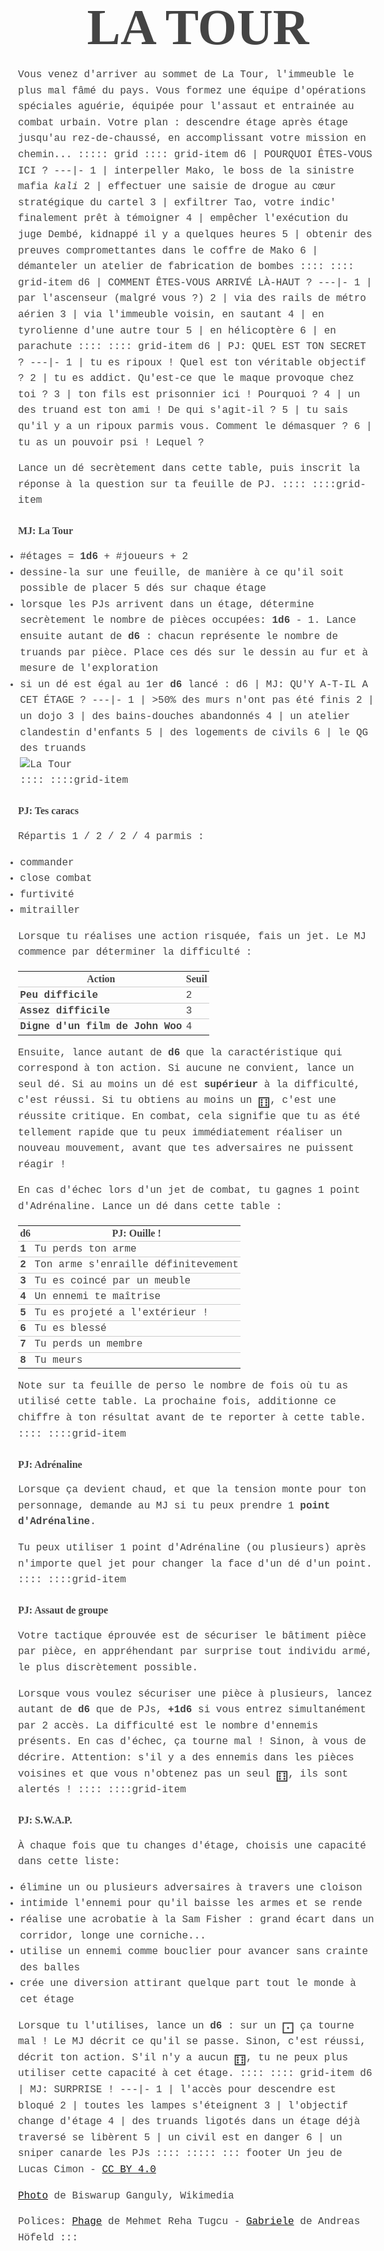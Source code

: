 <!--
- ajouter lien vers plans encoupe d'immeubles
- proposer sur http://troplongpaslu.fr/proposer-un-jeu-de-role-court/ 
-->
# LA TOUR
Vous venez d'arriver au sommet de La Tour, l'immeuble le plus mal fâmé du pays.
Vous formez une équipe d'opérations spéciales aguérie, équipée pour l'assaut et entrainée au combat urbain.
Votre plan : descendre étage après étage jusqu'au rez-de-chaussé, en accomplissant votre mission en chemin...
::::: grid
:::: grid-item
d6 | POURQUOI ÊTES-VOUS ICI ?
---|-
1  | interpeller Mako, le boss de la sinistre mafia _kali_
2  | effectuer une saisie de drogue au cœur stratégique du cartel
3  | exfiltrer Tao, votre indic' finalement prêt à témoigner
4  | empêcher l'exécution du juge Dembé, kidnappé il y a quelques heures
5  | obtenir des preuves compromettantes dans le coffre de Mako
6  | démanteler un atelier de fabrication de bombes
::::
:::: grid-item
d6 | COMMENT ÊTES-VOUS ARRIVÉ LÀ-HAUT ?
---|-
1  | par l'ascenseur (malgré vous ?)
2  | via des rails de métro aérien
3  | via l'immeuble voisin, en sautant
4  | en tyrolienne d'une autre tour
5  | en hélicoptère
6  | en parachute
::::
:::: grid-item
d6 | PJ: QUEL EST TON SECRET ?
---|-
1  | tu es ripoux ! Quel est ton véritable objectif ?
2  | tu es addict. Qu'est-ce que le maque provoque chez toi ?
3  | ton fils est prisonnier ici ! Pourquoi ?
4  | un des truand est ton ami ! De qui s'agit-il ?
5  | tu sais qu'il y a un ripoux parmis vous. Comment le démasquer ?
6  | tu as un pouvoir psi ! Lequel ?

Lance un dé secrètement dans cette table,
puis inscrit la réponse à la question sur ta feuille de PJ.
::::
::::grid-item
## MJ: La Tour
- #étages = **1d6** + #joueurs + 2
- dessine-la sur une feuille,
de manière à ce qu'il soit possible de placer 5 dés sur chaque étage
- lorsque les PJs arrivent dans un étage, détermine secrètement le nombre de pièces occupées: **1d6** - 1.
Lance ensuite autant de **d6** : chacun représente le nombre de truands par pièce.
Place ces dés sur le dessin au fur et à mesure de l'exploration
- si un dé est égal au 1er **d6** lancé :
d6 | MJ: QU'Y A-T-IL A CET ÉTAGE ?
---|-
1  | >50% des murs n'ont pas été finis
2  | un dojo
3  | des bains-douches abandonnés
4  | un atelier clandestin d'enfants
5  | des logements de civils
6  | le QG des truands
![La Tour](Fire_Ravaged_Part_-_Nandram_Market_-_Brabourne_Road_-_Kolkata.png)
::::
::::grid-item
## PJ: Tes caracs
Répartis 1 / 2 / 2 / 4 parmis :
- commander
- close combat
- furtivité
- mitrailler

Lorsque tu réalises une action risquée, fais un jet.
Le MJ commence par déterminer la difficulté :

Action                      | Seuil
----------------------------|-
Peu difficile               | 2
Assez difficile             | 3
Digne d'un film de John Woo | 4

Ensuite, lance autant de **d6** que la caractéristique qui correspond à ton action.
Si aucune ne convient, lance un seul dé.
Si au moins un dé est **supérieur** à la difficulté, c'est réussi.
Si tu obtiens au moins un <span class="dice">⚅</span>, c'est une réussite critique.
En combat, cela signifie que tu as été tellement rapide que tu peux immédiatement réaliser un nouveau mouvement,
avant que tes adversaires ne puissent réagir !

En cas d'échec lors d'un jet de combat, tu gagnes 1 point d'Adrénaline.
Lance un dé dans cette table :

d6 | PJ: Ouille !
---|-
1  | Tu perds ton arme
2  | Ton arme s'enraille définitevement
3  | Tu es coincé par un meuble
4  | Un ennemi te maîtrise
5  | Tu es projeté a l'extérieur !
6  | Tu es blessé
7  | Tu perds un membre
8  | Tu meurs

Note sur ta feuille de perso le nombre de fois où tu as utilisé cette table.
La prochaine fois, additionne ce chiffre à ton résultat avant de te reporter à cette table.
::::
::::grid-item
## PJ: Adrénaline
Lorsque ça devient chaud, et que la tension monte pour ton personnage,
demande au MJ si tu peux prendre 1 **point d'Adrénaline**.

Tu peux utiliser 1 point d'Adrénaline (ou plusieurs) après n'importe quel jet pour changer la face d'un dé d'un point.
::::
::::grid-item
## PJ: Assaut de groupe
Votre tactique éprouvée est de sécuriser le bâtiment pièce par pièce,
en appréhendant par surprise tout individu armé, le plus discrètement possible.

Lorsque vous voulez sécuriser une pièce à plusieurs,
lancez autant de **d6** que de PJs, **+1d6** si vous entrez simultanément par 2 accès.
La difficulté est le nombre d'ennemis présents.
En cas d'échec, ça tourne mal ! Sinon, à vous de décrire.
Attention: s'il y a des ennemis dans les pièces voisines et que vous n'obtenez pas un seul <span class="dice">⚅</span>,
ils sont alertés !
::::
::::grid-item
## PJ: S.W.A.P.
À chaque fois que tu changes d'étage,
choisis une capacité dans cette liste:
- élimine un ou plusieurs adversaires à travers une cloison
- intimide l'ennemi pour qu'il baisse les armes et se rende
- réalise une acrobatie à la Sam Fisher : grand écart dans un corridor,
longe une corniche...
- utilise un ennemi comme bouclier pour avancer sans crainte des balles
- crée une diversion attirant quelque part tout le monde à cet étage 

Lorsque tu l'utilises, lance un **d6** : sur un <span class="dice">⚀</span> ça tourne mal !
Le MJ décrit ce qu'il se passe.
Sinon, c'est réussi, décrit ton action.
S'il n'y a aucun <span class="dice">⚅</span>, tu ne peux plus utiliser cette capacité à cet étage.
::::
:::: grid-item
d6 | MJ: SURPRISE !
---|-
1  | l'accès pour descendre est bloqué
2  | toutes les lampes s'éteignent 
3  | l'objectif change d'étage
4  | des truands ligotés dans un étage déjà traversé se libèrent
5  | un civil est en danger
6  | un sniper canarde les PJs
::::
:::::
::: footer
Un jeu de Lucas Cimon - [CC BY 4.0](http://creativecommons.org/licenses/by/4.0/)

[Photo](https://commons.wikimedia.org/wiki/File:2008_Fire_Ravaged_Part_-_Nandram_Market_-_Brabourne_Road_-_Kolkata_2013-03-03_5464.JPG) de Biswarup Ganguly, Wikimedia

Polices: [Phage](https://www.behance.net/gallery/27095667/Phage-Free-Font) de Mehmet Reha Tugcu - [Gabriele](https://www.1001fonts.com/gabriele-font.html) de Andreas Höfeld
:::

<style>
@font-face {
  font-family: PhageRough;
  src: url('fonts/Phage Rough.otf') format('truetype');
}
@font-face {
  font-family: GabrieleL;
  src: url('fonts/gabriele-l.ttf') format('truetype');
}

body {
    font-family: "Courier New", Courier, monospace;
    font-size: 1rem;
    line-height: 1.6;
    color: #444;
    /* Should make font rendering prettier: */
    text-rendering: optimizeLegibility !important;
}
h1 {
    font-family: PhageRough;
    font-size: 5rem;
    line-height: 1.2;
    text-align: center;
    display: block;
    margin: 0 auto;
}
body > section { max-width: 80rem; margin: 0 auto; position: relative; }
img { max-width: 100%; max-height: 30rem; display: block; margin: 0 auto; }
table { border-spacing: 0; border-collapse: collapse; table-layout: fixed; }
h2, thead { font-family: GabrieleL; font-size: 1rem; }
td, th { padding: .2rem; }
td { border-top: 1px solid #ccc; }
tr > td:first-child, tr > th:first-child { font-weight: bold; }
ul { margin-left: -1.5rem; }

.grid { max-width: 80rem; margin: 0 auto; }
.grid-item { width: 30%; padding: .2rem; box-shadow: 1px 1px 2px #555; }
.dice { font-size: 2rem; line-height: .6; vertical-align: bottom; }
.footer {
    position: absolute;
    left: 0;
    bottom: 0;
}
.footer p { margin: 0; }

/* Add this when converting to PDF: * /
h1 { font-size: 1rem; }
body, h2, thead { font-family: GabrieleL; font-size: .5rem; }
.dice { font-size: 1.3rem; }
body > section { max-width: 40rem; }
/**/
</style>
<script src="libs/imagesloaded.pkgd.min.js"></script>
<script src="libs/packery.pkgd.min.js"></script>
<script>
var pckry = new Packery('.grid', {
  percentPosition: true,
  gutter: 10 // Remove this when converting to PDF
});
imagesLoaded('img', () => pckry.layout());
</script>